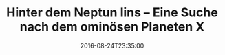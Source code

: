---
date: '2016-08-24T23:35:00'
talk_date: '2010-05-01T00:00:00'
talk_speakers:
  speaker1:
    name: Dr. Frank Gottschald
title: Hinter dem Neptun lins – Eine Suche nach dem ominösen Planeten X
---